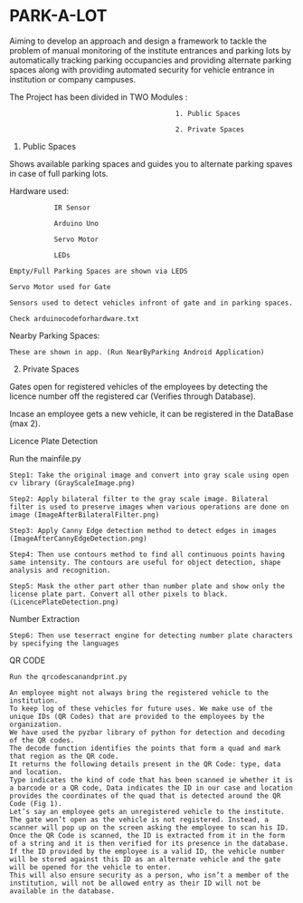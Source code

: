 # PARK-A-LOT
Aiming to develop an approach and design a framework to tackle the problem of manual monitoring of the institute entrances and parking lots by automatically tracking parking occupancies and providing alternate parking spaces along with providing automated security for vehicle entrance in institution or company campuses.

The Project has been divided in TWO Modules : 

                                             1. Public Spaces

                                             2. Private Spaces
                                             
1) Public Spaces

  Shows available parking spaces and guides you to alternate parking spaves in case of full parking lots.

  Hardware used:

               IR Sensor 
              
               Arduino Uno
              
               Servo Motor
              
               LEDs
              
    Empty/Full Parking Spaces are shown via LEDS

    Servo Motor used for Gate

    Sensors used to detect vehicles infront of gate and in parking spaces.
    
    Check arduinocodeforhardware.txt

  Nearby Parking Spaces:

    These are shown in app. (Run NearByParking Android Application)

2) Private Spaces

  Gates open for registered vehicles of the employees by detecting the licence number off the registered car (Verifies through Database).

  Incase an employee gets a new vehicle, it can be registered in the DataBase (max 2).

  Licence Plate Detection

  Run the mainfile.py

    Step1: Take the original image and convert into gray scale using open cv library (GrayScaleImage.png)

    Step2: Apply bilateral filter to the gray scale image. Bilateral filter is used to preserve images when various operations are done on image (ImageAfterBilateralFilter.png)

    Step3: Apply Canny Edge detection method to detect edges in images (ImageAfterCannyEdgeDetection.png)

    Step4: Then use contours method to find all continuous points having same intensity. The contours are useful for object detection, shape analysis and recognition.

    Step5: Mask the other part other than number plate and show only the license plate part. Convert all other pixels to black. (LicencePlateDetection.png)

  Number Extraction

    Step6: Then use teserract engine for detecting number plate characters by specifying the languages

  QR CODE
    
    Run the qrcodescanandprint.py 

    An employee might not always bring the registered vehicle to the institution.
    To keep log of these vehicles for future uses. We make use of the unique IDs (QR Codes) that are provided to the employees by the organization. 
    We have used the pyzbar library of python for detection and decoding of the QR codes. 
    The decode function identifies the points that form a quad and mark that region as the QR code. 
    It returns the following details present in the QR Code: type, data and location. 
    Type indicates the kind of code that has been scanned ie whether it is a barcode or a QR code, Data indicates the ID in our case and location provides the coordinates of the quad that is detected around the QR Code (Fig 1). 
    Let’s say an employee gets an unregistered vehicle to the institute. 
    The gate won’t open as the vehicle is not registered. Instead, a scanner will pop up on the screen asking the employee to scan his ID. 
    Once the QR Code is scanned, the ID is extracted from it in the form of a string and it is then verified for its presence in the database. 
    If the ID provided by the employee is a valid ID, the vehicle number will be stored against this ID as an alternate vehicle and the gate will be opened for the vehicle to enter. 
    This will also ensure security as a person, who isn’t a member of the institution, will not be allowed entry as their ID will not be available in the database.
